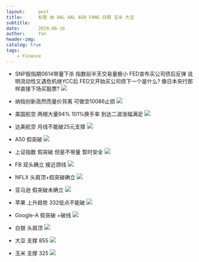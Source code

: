 ```yaml
---
layout:     post
title:      标普 纳 DAL AAL A50 FANG 白银 玉米 大豆
subtitle:   
date:       2020-06-16
author:     Yan
header-img: 
catalog: true
tags:
    - Finance
---
```


* SNP股指期0614带量下杀 指数前半天交易量极小 FED宣布买公司债后反弹 说明流动性又遇危机继YCC后 FED又开始买公司债下一个是什么? 像日本央行那样直接下场买股票?
![](/img/276a7fa3.png)


* 纳指创新高然而量价背离 可做空10086止损
![](/img/6ef85557.png)


* 美国航空 两根大量94% 101%换手率 到达二波涨幅满足
![](/img/6a3e1db6.png)

* 达美航空 月线不能破25元支撑
![](/img/8c63e342.png)

* A50 假突破
![](/img/aba7c52b.png)

* 上证指数 假突破 但是不带量 暂时安全
![](/img/e9783e32.png)

* FB 双头确立 接近颈线
![](/img/0476a445.png)

* NFLX 头肩顶+假突破确立
![](/img/62ff43b4.png)

* 亚马逊 假突破未确立
![](/img/486c291a.png)

* 苹果 上升趋势 332低点不能破
![](/img/5b68d20d.png)

* Google-A 假突破 +破线
![](/img/34fc6fe0.png)

* 白银 头肩顶
![](/img/3597a2d7.png)

* 大豆 支撑 855
![](/img/c80fb47e.png)

* 玉米 支撑 325
![](/img/439c1bb8.png)